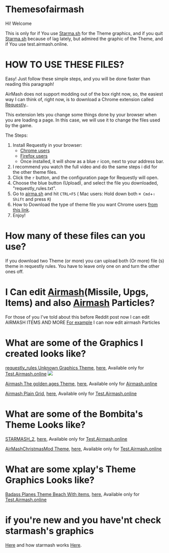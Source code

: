 # Themesofairmash
Hi! Welcome

This is only for if You use [Starma.sh](https://starma.sh/)  for the Theme graphics, and if you quit [Starma.sh](https://starma.sh/) because of lag lately, but admired the graphic of the Theme, and if You use test.airmash.online.

# **HOW TO USE THESE FILES?**

Easy! Just follow these simple steps, and you will be done faster than reading this paragraph!

AirMash does not support modding out of the box right now, so, the easiest way I can think of,  right now, is to download a Chrome extension called [Requestly](https://www.requestly.in/home/)..

This extension lets you change some things done by your browser when you are loading a page. In this case, we will use it to change the files used by the game.

The Steps:

1. Install Requestly in your browser: 
    - [Chrome users](https://chrome.google.com/webstore/detail/requestly/mdnleldcmiljblolnjhpnblkcekpdkpa)
    - [Firefox users](https://www.requestly.in/firefox/builds/requestly-latest.xpi)
    - Once installed, it will show as a blue `r` icon, next to your address bar.
2. I recommend you watch the full video and do the same steps i did for the other theme files.  
3. Click the `r` button, and the configuration page for Requestly will open.
4. Choose the blue button (Upload), and select the file you downloaded, "requestly_rules.txt".
5. Go to [airma.sh](https://test.airmash.online/) and hit `CTRL+F5` ( Mac users: Hold down both `⌘ Cmd`+`⇧ Shift` and press `R`)
6. How to Download the type of theme file you want Chrome users [from this link](https://youtu.be/yirtFUMG6ZQ). 
7. Enjoy!

# How many of these files can you use?
If you download two Theme (or more) you can upload both (Or more) file (s) theme in requestly rules. You have to leave only one on and turn the other ones off.
# I Can edit [Airmash](https://test.airmash.online/)(Missile, Upgs, Items) and also [Airmash](https://test.airmash.online/) Particles?
For those of you I've told about this before Reddit post now I can edit AIRMASH ITEMS AND MORE [For example](https://raw.githubusercontent.com/warmashster/Themes-For-test.airmash.online-zoom-and-dev/xvalyagamemaker2039-patch-1/AirMash_ChristmasMod_items.png)
I can now edit airmash Particles

# What are some of the Graphics I created looks like?

[requestly_rules Unknown Graphics Theme](https://raw.githubusercontent.com/warmashster/Themes-For-test.airmash.online-zoom-and-dev/master/Unknown%20Graphics%20Theme_requestly_rules.txt), [here](https://www.youtube.com/watch?v=-pc2fbzeRBU), Available only for [Test.Airmash.online](https://test.airmash.online/)
![](https://www.youtube.com/watch?v=-pc2fbzeRBU)

[Airmash The golden ages Theme](https://raw.githubusercontent.com/warmashster/Themes-For-test.airmash.online-zoom-and-dev/master/Sylar_Graphics%20Airmash%20The%20golden%20Ages_requestly_rules.txt), [here](https://www.youtube.com/watch?v=kzNJ9rmLJfA), Available only for [Airmash.online](https://airmash.online/)

[Airmash Plain Grid](https://raw.githubusercontent.com/warmashster/Themes-For-test.airmash.online-zoom-and-dev/master/requestly_rules%20Airmash%20Plain%20Grid%20Theme%20file.txt), [here](https://youtu.be/GePrMrOjiVI), Available only for [Test.Airmash.online](https://test.airmash.online/)

# What are some of the Bombita's Theme Looks like?
[STARMASH_2](https://raw.githubusercontent.com/warmashster/Themes-For-test.airmash.online-zoom-and-dev/master/StarMash_2%20Theme_requestly_rules.txt), [here](https://youtu.be/WKQaLztHMlQ), Available only for [Test.Airmash.online](https://test.airmash.online/)

[AirMashChristmasMod Theme](https://raw.githubusercontent.com/warmashster/Themes-For-test.airmash.online-zoom-and-dev/master/AirMashChristmasMod%20Theme%20_requestly_rules.txt), [here](https://youtu.be/jO3ZDauGOh0), Available only for [Test.Airmash.online](https://test.airmash.online/)

# What are some xplay's Theme Graphics Looks like?
[Badass Planes Theme Beach With items](https://raw.githubusercontent.com/warmashster/Themes-For-test.airmash.online-zoom-and-dev/master/requestly_rules%20Badass%20Planes%20Theme%20Beach%20(With%20items)%20requestly_rules.txt), [here](https://youtu.be/H5aglN00xxY), Available only for [Test.Airmash.online](https://test.airmash.online/)

# if you're new and you have'nt check starmash's graphics 
[Here](https://starma.sh/) and how starmash works [Here](https://molesmalo.github.io/StarWarsMod4AirMash/).
```sh
